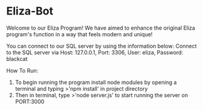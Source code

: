 # Eliza-Bot
Welcome to our Eliza Program! We have aimed to enhance the original Eliza program's function in a way that feels modern and unique!

You can connect to our SQL server by using the information below:
Connect to the SQL server via Host: 127.0.0.1, Port: 3306, User: eliza, Password: blackcat

How To Run:
1. To begin running the program install node modules by opening a terminal and typing >'npm install' in project directory
2. Then in terminal, type >'node server.js' to start running the server on PORT:3000
